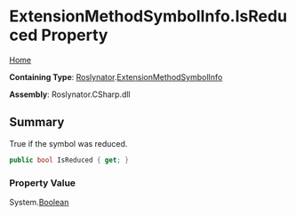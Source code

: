 <a name="_top"></a>

# ExtensionMethodSymbolInfo\.IsReduced Property

[Home](../../../README.md#_top)

**Containing Type**: [Roslynator](../../README.md#_top)\.[ExtensionMethodSymbolInfo](../README.md#_top)

**Assembly**: Roslynator\.CSharp\.dll

## Summary

True if the symbol was reduced\.

```csharp
public bool IsReduced { get; }
```

### Property Value

System\.[Boolean](https://docs.microsoft.com/en-us/dotnet/api/system.boolean)

